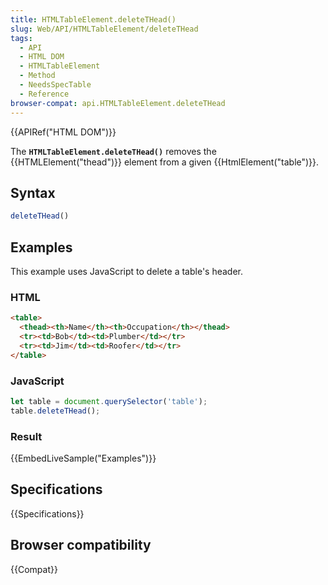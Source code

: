 ```yaml
---
title: HTMLTableElement.deleteTHead()
slug: Web/API/HTMLTableElement/deleteTHead
tags:
  - API
  - HTML DOM
  - HTMLTableElement
  - Method
  - NeedsSpecTable
  - Reference
browser-compat: api.HTMLTableElement.deleteTHead
---
```

{{APIRef("HTML DOM")}}

The **`HTMLTableElement.deleteTHead()`** removes the
{{HTMLElement("thead")}} element from a given {{HtmlElement("table")}}.

## Syntax

```js
deleteTHead()
```

## Examples

This example uses JavaScript to delete a table's header.

### HTML

```html
<table>
  <thead><th>Name</th><th>Occupation</th></thead>
  <tr><td>Bob</td><td>Plumber</td></tr>
  <tr><td>Jim</td><td>Roofer</td></tr>
</table>
```

### JavaScript

```js
let table = document.querySelector('table');
table.deleteTHead();
```

### Result

{{EmbedLiveSample("Examples")}}

## Specifications

{{Specifications}}

## Browser compatibility

{{Compat}}
